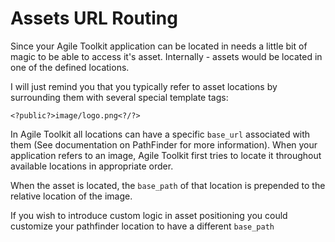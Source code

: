 # Assets URL Routing

Since your Agile Toolkit application can be located in needs a little bit of magic to be able to access it's asset. Internally - assets would be located in one of the defined locations.

I will just remind you that you typically refer to asset locations by surrounding them with several special template tags:

    <?public?>image/logo.png<?/?>

In Agile Toolkit all locations can have a specific `base_url` associated with them (See documentation on PathFinder for more information). When your application refers to an image, Agile Toolkit first tries to locate it throughout available locations in appropriate order.

When the asset is located, the `base_path` of that location is prepended to the relative location of the image.

If you wish to introduce custom logic in asset positioning you could customize your pathfinder location to have a different `base_path`



